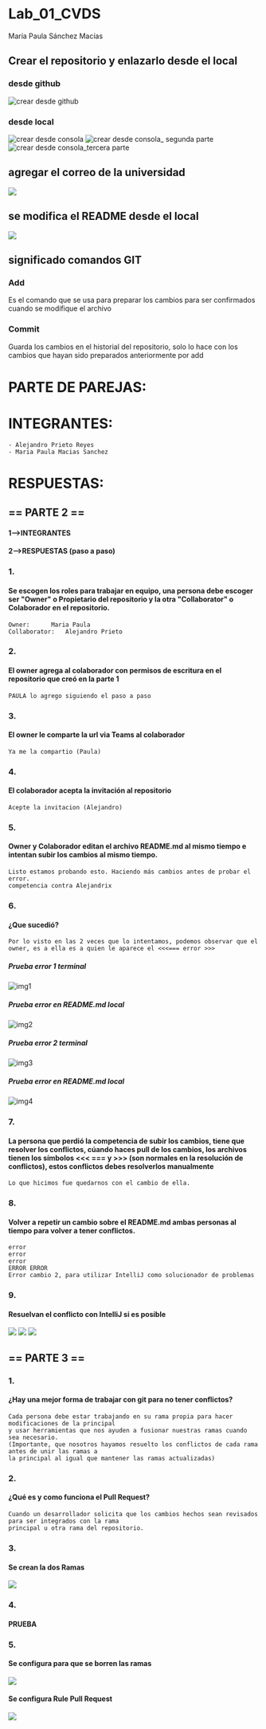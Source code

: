# Lab_01_CVDS

María Paula Sánchez Macías

## Crear el repositorio y enlazarlo desde el local

### desde github
![crear desde github](https://github.com/hakki17/Lab_01_CVDS/blob/main/repositorio.png)

### desde local
![crear desde consola](https://github.com/hakki17/Lab_01_CVDS/blob/main/repositorioCodigo.png)
![crear desde consola_ segunda parte](https://github.com/hakki17/Lab_01_CVDS/blob/main/repositorioCodigo2.png)
![crear desde consola_tercera parte](https://github.com/hakki17/Lab_01_CVDS/blob/main/repositorioCodigo3.png)

## agregar el correo de la universidad
![](https://github.com/hakki17/Lab_01_CVDS/blob/main/codigoUni.png)

## se modifica el README desde el local
![](https://github.com/hakki17/Lab_01_CVDS/blob/main/modificarREADME.png)

## significado comandos GIT
### Add
Es el comando que se usa para preparar los cambios para ser confirmados cuando se modifique el archivo

### Commit
Guarda los cambios en el historial del repositorio, solo lo hace con los cambios que hayan sido preparados anteriormente por add


# PARTE DE PAREJAS:
# INTEGRANTES:
	- Alejandro Prieto Reyes
	- Maria Paula Macias Sanchez

# RESPUESTAS:

## == PARTE 2 ==
#### 1-->INTEGRANTES
#### 2-->RESPUESTAS (paso a paso)
### 1.
####	Se escogen los roles para trabajar en equipo, una persona debe escoger ser "Owner" o Propietario del repositorio y la otra "Collaborator" o Colaborador en el repositorio.
	Owner:		Maria Paula
	Collaborator:	Alejandro Prieto

### 2.
####	El owner agrega al colaborador con permisos de escritura en el repositorio que creó en la parte 1
	PAULA lo agrego siguiendo el paso a paso
	

### 3.
####	El owner le comparte la url via Teams al colaborador
	Ya me la compartio (Paula)

### 4.
####	El colaborador acepta la invitación al repositorio
	Acepte la invitacion (Alejandro)

### 5.
####	Owner y Colaborador editan el archivo README.md al mismo tiempo e intentan subir los cambios al mismo tiempo.

	Listo estamos probando esto. Haciendo más cambios antes de probar el error.
	competencia contra Alejandrix     


### 6.
####	¿Que sucedió?
	Por lo visto en las 2 veces que lo intentamos, podemos observar que el owner, es a ella es a quien le aparece el <<<=== error >>>
	
##### 	Prueba error 1 terminal
![img1](https://github.com/hakki17/Lab_01_CVDS/blob/main/errorConjunto.png)

##### 	Prueba error en README.md local
![img2](https://github.com/hakki17/Lab_01_CVDS/blob/main/errorConjuntoBlocNotas.png)

##### 	Prueba error 2 terminal
![img3](https://github.com/hakki17/Lab_01_CVDS/blob/main/errorConjunto2.png)

##### 	Prueba error en README.md local
![img4](https://github.com/hakki17/Lab_01_CVDS/blob/main/errorConjuntoBlocNotas2.png)
 	

### 7.
####	La persona que perdió la competencia de subir los cambios, tiene que resolver los conflictos, cúando haces pull de los cambios, los archivos tienen los símbolos <<< === y >>> (son normales en la resolución de conflictos), estos conflictos debes resolverlos manualmente
 
	Lo que hicimos fue quedarnos con el cambio de ella. 

### 8.
####	Volver a repetir un cambio sobre el README.md ambas personas al tiempo para volver a tener conflictos.

	error
	error
	error
	ERROR ERROR
	Error cambio 2, para utilizar IntelliJ como solucionador de problemas

### 9.
####	Resuelvan el conflicto con IntelliJ si es posible
![](https://github.com/hakki17/Lab_01_CVDS/blob/main/dialogoIntelliJ.png)
![](https://github.com/hakki17/Lab_01_CVDS/blob/main/dialogoIntelliJ2.png)
![](https://github.com/hakki17/Lab_01_CVDS/blob/main/dialogoIntelliJ3Resuelto.png)


## == PARTE 3 ==
### 1.
####	¿Hay una mejor forma de trabajar con git para no tener conflictos?
	Cada persona debe estar trabajando en su rama propia para hacer modificaciones de la principal 
	y usar herramientas que nos ayuden a fusionar nuestras ramas cuando sea necesario. 
	(Importante, que nosotros hayamos resuelto los conflictos de cada rama antes de unir las ramas a 
	la principal al igual que mantener las ramas actualizadas)

### 2.
####	¿Qué es y como funciona el Pull Request?
	Cuando un desarrollador solicita que los cambios hechos sean revisados para ser integrados con la rama
	principal u otra rama del repositorio.

### 3.
####	Se crean la dos Ramas
![](https://github.com/hakki17/Lab_01_CVDS/blob/BranchMS/ramas.png)

### 4.
####	PRUEBA 

### 5.
####	Se configura para que se borren las ramas
![](https://github.com/hakki17/Lab_01_CVDS/blob/main/eliminarRamas.png)

####	Se configura Rule Pull Request
![](https://github.com/hakki17/Lab_01_CVDS/blob/main/aprovePullRequest.png)



